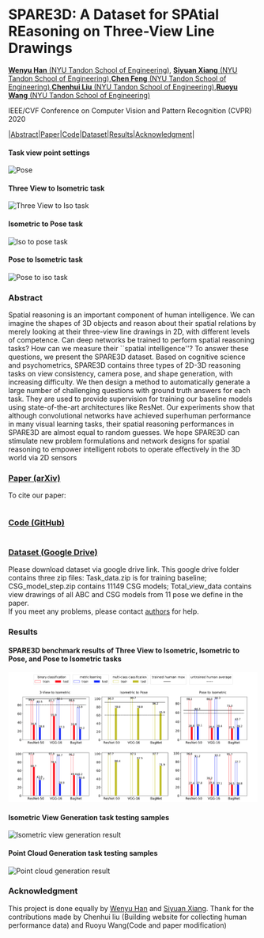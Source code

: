 # SPARE3D: A Dataset for SPAtial REasoning on Three-View Line Drawings

[**Wenyu Han** (NYU Tandon School of Engineering)](https://ai4ce.github.io), [**Siyuan Xiang** (NYU Tandon School of Engineering)](https://ai4ce.github.io),[**Chen Feng** (NYU Tandon School of Engineering)](https://ai4ce.github.io),[**Chenhui Liu** (NYU Tandon School of Engineering)](https://ai4ce.github.io),[**Ruoyu Wang** (NYU Tandon School of Engineering)](https://ai4ce.github.io)

IEEE/CVF Conference on Computer Vision and Pattern Recognition (CVPR) 2020

|[Abstract](#abstract)|[Paper](#paper-arxiv)|[Code](#code-github)|[Dataset](#dataset)|[Results](#results)|[Acknowledgment](#acknowledgment)|
#### Task view point settings 
![Pose](https://github.com/ai4ce/SPARE3D/blob/master/docs/figs/view_point.jpg)
#### Three View to Isometric task 
![Three View to Iso task](https://github.com/ai4ce/SPARE3D/blob/master/docs/figs/Three_view_to_iso.jpg)
#### Isometric to Pose task 
![Iso to pose task](https://github.com/ai4ce/SPARE3D/blob/master/docs/figs/Iso_to_pose.png)
#### Pose to Isometric task 
![Pose to iso task](https://github.com/ai4ce/SPARE3D/blob/master/docs/figs/Pose_to_iso.jpg)

### Abstract
Spatial reasoning is an important component of human intelligence. We can imagine the shapes of 3D objects and reason about their spatial relations by merely looking at their three-view line drawings in 2D, with different levels of competence. Can deep networks be trained to perform spatial reasoning tasks? How can we measure their ``spatial intelligence''? To answer these questions, we present the SPARE3D dataset. Based on cognitive science and psychometrics, SPARE3D contains three types of 2D-3D reasoning tasks on view consistency, camera pose, and shape generation, with increasing difficulty. We then design a method to automatically generate a large number of challenging questions with ground truth answers for each task. They are used to provide supervision for training our baseline models using state-of-the-art architectures like ResNet. Our experiments show that although convolutional networks have achieved superhuman performance in many visual learning tasks, their spatial reasoning performances in SPARE3D are almost equal to random guesses. We hope SPARE3D can stimulate new problem formulations and network designs for spatial reasoning to empower intelligent robots to operate effectively in the 3D world via 2D sensors

### [Paper (arXiv)]()
To cite our paper:

```
```

### [Code (GitHub)](https://github.com/ai4ce/spare3d)

```

``` 
### [Dataset (Google Drive)]()
Please download dataset via google drive link. This google drive folder contains three zip files: Task_data.zip is for training baseline; CSG_model_step.zip contains 11149 CSG models; Total_view_data contains view drawings of all ABC and CSG models from 11 pose we define in the paper.   
If you meet any problems, please contact [authors](https://ai4ce.github.io) for help. 

### Results
#### SPARE3D benchmark results of Three View to Isometric, Isometric to Pose, and Pose to Isometric tasks
![Baseline_barchart](https://github.com/ai4ce/SPARE3D/blob/master/docs/figs/baseline_barchart.PNG)
#### Isometric View Generation task testing samples
![Isometric view generation result](https://github.com/ai4ce/SPARE3D/blob/master/docs/figs/Iso_view_generation.PNG)
#### Point Cloud Generation task testing samples
![Point cloud generation result](https://github.com/ai4ce/SPARE3D/blob/master/docs/figs/point_cloud_generation.PNG)


### Acknowledgment
This project is done equally by [Wenyu Han](https://ai4ce.github.io) and [Siyuan Xiang](https://ai4ce.github.io). Thank for the contributions made by Chenhui liu (Building website for collecting human performance data) and Ruoyu Wang(Code and paper modification) 
